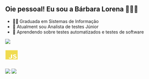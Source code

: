 ## Oie pessoal! Eu sou a Bárbara Lorena 👩🏽‍💻

- 👩‍🎓 Graduada em Sistemas de Informação
- 🔭 Atualment sou Analista de testes Júnior
- 🌱 Aprendendo sobre testes automatizados e testes de software

<div>
<a href="https://github.com/barbaralorenam">
<img height="180em" src="https://github-readme-stats.vercel.app/api?username=barbaralorenam&show_icons=true&theme=tokyonight&include_all_commits=true*count_private=true"/>
</div>
  
<div style="display: inline_block"><br>
  <img align="center" alt="Barbara-Js" height="30" width="40" src="https://raw.githubusercontent.com/devicons/devicon/master/icons/javascript/javascript-plain.svg">

</div>
  
  ##
 
<div> 
  <a href = "mailto:barbaralorenam4@gmail.com"><img src="https://img.shields.io/badge/-Gmail-%23333?style=for-the-badge&logo=gmail&logoColor=white" target="_blank"></a>
  <a href="https://www.linkedin.com/in/bárbara-lorena-2597a8198/" target="_blank"><img src="https://img.shields.io/badge/-LinkedIn-%230077B5?style=for-the-badge&logo=linkedin&logoColor=white" target="_blank"></a> 
  

